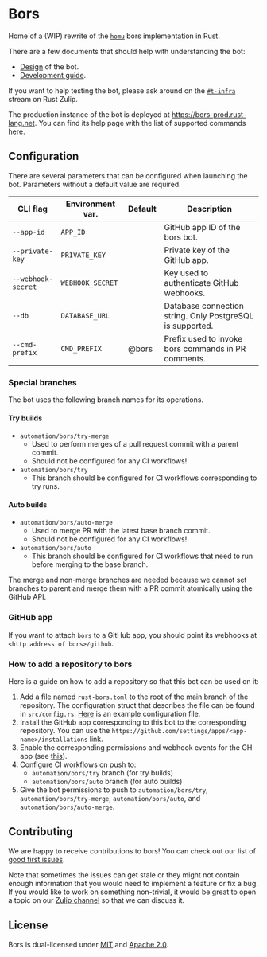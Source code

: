# Bors
Home of a (WIP) rewrite of the [`homu`](https://github.com/rust-lang/homu) bors implementation in Rust.

There are a few documents that should help with understanding the bot:
- [Design](docs/design.md) of the bot.
- [Development guide](docs/development.md).

If you want to help testing the bot, please ask around on the [`#t-infra`](https://rust-lang.zulipchat.com/#narrow/stream/242791-t-infra)
stream on Rust Zulip.

The production instance of the bot is deployed at https://bors-prod.rust-lang.net. You can find its help page with the list of supported commands [here](https://bors-prod.rust-lang.net/help).

## Configuration
There are several parameters that can be configured when launching the bot. Parameters without a default value are
required.

| **CLI flag**       | **Environment var.** | **Default** | **Description**                                           |
|--------------------|----------------------|-------------|-----------------------------------------------------------|
| `--app-id`         | `APP_ID`             |             | GitHub app ID of the bors bot.                            |
| `--private-key`    | `PRIVATE_KEY`        |             | Private key of the GitHub app.                            |
| `--webhook-secret` | `WEBHOOK_SECRET`     |             | Key used to authenticate GitHub webhooks.                 |
| `--db`             | `DATABASE_URL`       |             | Database connection string. Only PostgreSQL is supported. |
| `--cmd-prefix`     | `CMD_PREFIX`         | @bors       | Prefix used to invoke bors commands in PR comments.       |

### Special branches
The bot uses the following branch names for its operations.

#### Try builds
- `automation/bors/try-merge`
  - Used to perform merges of a pull request commit with a parent commit.
  - Should not be configured for any CI workflows!
- `automation/bors/try`
  - This branch should be configured for CI workflows corresponding to try runs.

#### Auto builds
- `automation/bors/auto-merge`
  - Used to merge PR with the latest base branch commit.
  - Should not be configured for any CI workflows!
- `automation/bors/auto`
  - This branch should be configured for CI workflows that need to run before merging to the base branch.

The merge and non-merge branches are needed because we cannot set branches to parent and merge them with a PR commit
atomically using the GitHub API.

### GitHub app
If you want to attach `bors` to a GitHub app, you should point its webhooks at `<http address of bors>/github`.

### How to add a repository to bors
Here is a guide on how to add a repository so that this bot can be used on it:
1) Add a file named `rust-bors.toml` to the root of the main branch of the repository. The configuration struct that
describes the file can be found in `src/config.rs`. [Here](rust-bors.example.toml) is an example configuration file.
2) Install the GitHub app corresponding to this bot to the corresponding repository. You can use the
`https://github.com/settings/apps/<app-name>/installations` link.
3) Enable the corresponding permissions and webhook events for the GH app (see [this](docs/development.md#how-to-test-bors-on-live-repositories)).
4) Configure CI workflows on push to:
   - `automation/bors/try` branch (for try builds)
   - `automation/bors/auto` branch (for auto builds)
5) Give the bot permissions to push to `automation/bors/try`, `automation/bors/try-merge`, `automation/bors/auto`, and `automation/bors/auto-merge`.

## Contributing

We are happy to receive contributions to bors! You can check out our list of [good first issues](https://github.com/rust-lang/bors/issues?q=is%3Aissue%20state%3Aopen%20label%3A%22good%20first%20issue%22).

Note that sometimes the issues can get stale or they might not contain enough information that you would need to implement a feature or fix a bug. If you would like to work on something non-trivial, it would be great to open a topic on our [Zulip channel](https://rust-lang.zulipchat.com/#narrow/channel/496228-t-infra.2Fbors/topic/bors.20down/with/542683375) so that we can discuss it.

## License
Bors is dual-licensed under [MIT](LICENSE-MIT) and [Apache 2.0](LICENSE-APACHE).
